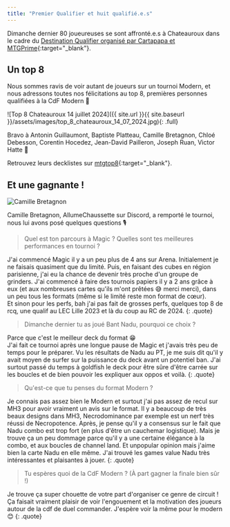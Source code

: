 ```yaml
---
title: "Premier Qualifier et huit qualifié.e.s"
---
```


Dimanche dernier 80 joueureuses se sont affronté.e.s à Chateauroux dans le cadre du [Destination Qualifier organisé par Cartapapa et MTGPrime](https://www.facebook.com/MTGPrime/posts/pfbid02tbXhbX8XNhRqhHB6mdSmDVeVihH2un3VAKzmA9EpkRTrMVKF7h7RuimqsHyDHTdil){:target="_blank"}.

## Un top 8

Nous sommes ravis de voir autant de joueurs sur un tournoi Modern, et nous adressons toutes nos félicitations au top 8, premières personnes qualifiées à la CdF Modern 🎉

![Top 8 Chateauroux 14 juillet 2024]({{ site.url }}{{ site.baseurl }}/assets/images/top_8_chateauroux_14_07_2024.jpg){: .full}

Bravo à Antonin Guillaumont, Baptiste Platteau, Camille Bretagnon, Chloé Debesson, Corentin Hocedez, Jean-David Pailleron, Joseph Ruan, Victor Hatte 👏

Retrouvez leurs decklistes sur [mtgtop8](https://www.mtgtop8.com/event?e=57423&f=MO){:target="_blank"}.

## Et une gagnante !

<p class="text-align-center"><img src="{{ site.url }}{{ site.baseurl }}/assets/images/camille_bretagnon_photo.webp" alt="Camille Bretagnon" /></p>

Camille Bretagnon, AllumeChaussette sur Discord, a remporté le tournoi, nous lui avons posé quelques questions 🎙️

> Quel est ton parcours à Magic ? Quelles sont tes meilleures performances en tournoi ?

J'ai commencé Magic il y a un peu plus de 4 ans sur Arena. Initialement je ne faisais quasiment que du limité. Puis, en faisant des cubes en région parisienne, j'ai eu la chance de devenir très proche d'un groupe de grinders. J'ai commencé à faire des tournois papiers il y a 2 ans grâce à eux (et aux nombreuses cartes qu'ils m'ont prêtées 😅 merci merci), dans un peu tous les formats (même si le limité reste mon format de cœur).  
Et sinon pour les perfs, bah j'ai pas fait de grosses perfs, quelques top 8 de rcq, une qualif au LEC Lille 2023 et là du coup au RC de 2024.
{: .quote}

> Dimanche dernier tu as joué Bant Nadu, pourquoi ce choix ?

Parce que c'est le meilleur deck du format 😁  
J'ai fait ce tournoi après une longue pause de Magic et j'avais très peu de temps pour le préparer. Vu les résultats de Nadu au PT, je me suis dit qu'il y avait moyen de surfer sur la puissance du deck avant un potentiel ban. J'ai surtout passé du temps à goldfish le deck pour être sûre d'être carrée sur les boucles et de bien pouvoir les expliquer aux oppos et voilà.
{: .quote}

> Qu'est-ce que tu penses du format Modern ?

Je connais pas assez bien le Modern et surtout j'ai pas assez de recul sur MH3 pour avoir vraiment un avis sur le format. Il y a beaucoup de très beaux designs dans MH3, Necrodominance par exemple est un nerf très réussi de Necropotence. Après, je pense qu'il y a consensus sur le fait que Nadu combo est trop fort (en plus d'être un cauchemar logistique). Mais je trouve ça un peu dommage parce qu'il y a une certaine élégance à la combo, et aux boucles de channel land. Et unpopular opinion mais j'aime bien la carte Nadu en elle même. J'ai trouvé les games value Nadu très intéressantes et plaisantes à jouer.
{: .quote}

> Tu espères quoi de la CdF Modern ? (À part gagner la finale bien sûr !)

Je trouve ça super chouette de votre part d'organiser ce genre de circuit ! Ça faisait vraiment plaisir de voir l'engouement et la motivation des joueurs autour de la cdf de duel commander. J'espère voir la même pour le modern 😊
{: .quote}
